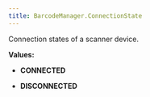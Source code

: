 ```yaml
---
title: BarcodeManager.ConnectionState
---
```


Connection states of a scanner device.

**Values:**

* **CONNECTED**

* **DISCONNECTED**


